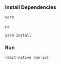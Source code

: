 ### Install Dependencies

```bash
yarn
```

or

```
yarn install
```

### Run

```bash
react-native run-ios
```
